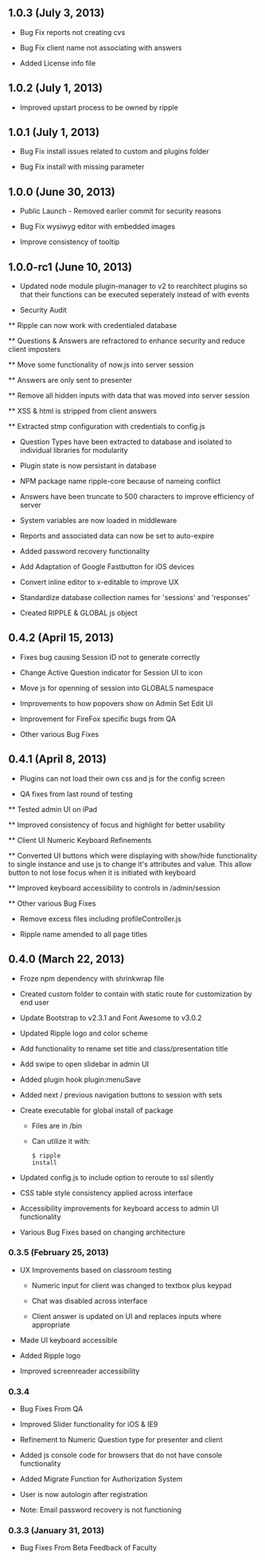 ## 1.0.3 (July 3, 2013)

* Bug Fix reports not creating cvs

* Bug Fix client name not associating with answers

* Added License info file


## 1.0.2 (July 1, 2013)

* Improved upstart process to be owned by ripple


## 1.0.1 (July 1, 2013)

* Bug Fix install issues related to custom and plugins folder

* Bug Fix install with missing parameter


## 1.0.0 (June 30, 2013)

* Public Launch - Removed earlier commit for security reasons

* Bug Fix wysiwyg editor with embedded images

* Improve consistency of tooltip


## 1.0.0-rc1 (June 10, 2013)

* Updated node module plugin-manager to v2 to rearchitect plugins so that their functions can be executed seperately instead of with events

* Security Audit

** Ripple can now work with credentialed database

** Questions & Answers are refractored to enhance security and reduce client imposters

** Move some functionality of now.js into server session

** Answers are only sent to presenter

** Remove all hidden inputs with data that was moved into server session

** XSS & html is stripped from client answers

** Extracted stmp configuration with credentials to config.js

* Question Types have been extracted to database and isolated to individual libraries for modularity

* Plugin state is now persistant in database

* NPM package name ripple-core because of nameing conflict

* Answers have been truncate to 500 characters to improve efficiency of server

* System variables are now loaded in middleware

* Reports and associated data can now be set to auto-expire

* Added password recovery functionality

* Add Adaptation of Google Fastbutton for iOS devices

* Convert inline editor to x-editable to improve UX

* Standardize database collection names for 'sessions' and 'responses'

* Created RIPPLE & GLOBAL js object 



## 0.4.2 (April 15, 2013)

* Fixes bug causing Session ID not to generate correctly

* Change Active Question indicator for Session UI to icon

* Move js for openning of session into GLOBALS namespace

* Improvements to how popovers show on Admin Set Edit UI

* Improvement for FireFox specific bugs from QA

* Other various Bug Fixes


## 0.4.1 (April 8, 2013)

* Plugins can not load their own css and js for the config screen

* QA fixes from last round of testing

** Tested admin UI on iPad

** Improved consistency of focus and highlight for better usability

** Client UI Numeric Keyboard Refinements

** Converted UI buttons which were displaying with show/hide functionality to single instance and use js to change it's attributes and value. This allow button to not lose focus when it is initiated with keyboard

** Improved keyboard accessibility to controls in /admin/session

** Other various Bug Fixes

* Remove excess files including profileController.js

* Ripple name amended to all page titles


## 0.4.0 (March 22, 2013)

* Froze npm dependency with shrinkwrap file

* Created custom folder to contain with static route for customization by end user

* Update Bootstrap to v2.3.1 and Font Awesome to v3.0.2

* Updated Ripple logo and color scheme

* Add functionality to rename set title and class/presentation title

* Add swipe to open slidebar in admin UI

* Added plugin hook plugin:menuSave

* Added next / previous navigation buttons to session with sets

* Create executable for global install of package

	- Files are in /bin

	- Can utilize it with: <pre><code>$ ripple install</code></pre>

* Updated config.js to include option to reroute to ssl silently

* CSS table style consistency applied across interface

* Accessibility improvements for keyboard access to admin UI functionality

* Various Bug Fixes based on changing architecture 


### 0.3.5 (February 25, 2013)

* UX Improvements based on classroom testing
		
	- Numeric input for client was changed to textbox plus keypad
		
	- Chat was disabled across interface
		
	- Client answer is updated on UI and replaces inputs where appropriate

* Made UI keyboard accessible 

* Added Ripple logo

* Improved screenreader accessibility

### 0.3.4 

* Bug Fixes From QA

* Improved Slider functionality for iOS & IE9

* Refinement to Numeric Question type for presenter and client

* Added js console code for browsers that do not have console functionality

* Added Migrate Function for Authorization System

* User is now autologin after registration

* Note: Email password recovery is not functioning

### 0.3.3 (January 31, 2013)

* Bug Fixes From Beta Feedback of Faculty

